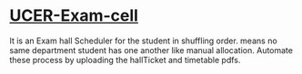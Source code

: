 # 
# [UCER-Exam-cell](https://ucer.web.app/)
It is an Exam hall Scheduler for the student in shuffling order. means no same department student has one another like manual allocation. Automate these process by uploading the hallTicket and timetable pdfs.

